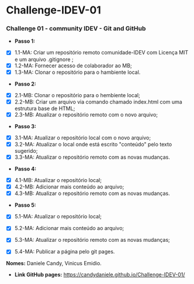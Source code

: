<h1> Challenge-IDEV-01</1>
<h3>Challenge 01 - community IDEV - Git and GitHub</h3>


- **Passo 1:**
- [x] 1.1-MA: Criar um repositório remoto comunidade-IDEV com Licença MIT e um arquivo .gitignore ;</li>
- [x] 1.2-MA: Fornecer acesso de colaborador ao MB;</li>
- [x] 1.3-MA: Clonar o repositório para o hambiente local.</li>
- **Passo 2:**
- [x] 2.1-MB: Clonar o repositório para o hembiente local;
- [x] 2.2-MB: Criar um arquivo via comando chamado index.html com uma estrutura base de HTML;
- [x] 2.3-MB: Atualizar o repositório remoto com o novo arquivo;
- **Passo 3:**
- [x] 3.1-MA: Atualizar o repositório local com o novo arquivo;
- [x] 3.2-MA: Atualizar o local onde está escrito "conteúdo" pelo texto sugerido;
- [x] 3.3-MA: Atualizar o repositório remoto com as novas mudanças.
- **Passo 4:**
- [x] 4.1-MB: Atualizar o repositório local;
- [x] 4.2-MB: Adicionar mais conteúdo ao arquivo;
- [x] 4.3-MB: Atualizar o repositório remoto com as novas mudanças.
- **Passo 5:**
- [x] 5.1-MA: Atualizar o repositório local;
- [x] 5.2-MA: Adicionar mais conteúdo ao arquivo;
- [x] 5.3-MA: Atualizar o repositório remoto com as novas mudanças;
- [x] 5.4-MA: Publicar a página pelo git pages.


**Nomes:** Daniele Candy, Vinicus Emidio.
- **Link GitHub pages:** https://candydaniele.github.io/Challenge-IDEV-01/
